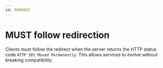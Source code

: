 ```yaml
---
id: R000081
---
```


# MUST follow redirection

Clients must follow the redirect when the server returns the HTTP status code `HTTP 301 Moved Permanently`. This allows services to evolve without breaking compatibility.
